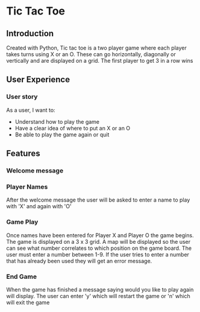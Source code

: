 # Tic Tac Toe
## Introduction
Created with Python, Tic tac toe is a two player game where each player takes turns using X or an O. These can go horizontally, diagonally or vertically and are displayed on a grid. The first player to get 3 in a row wins

## User Experience
### User story
As a user, I want to:
- Understand how to play the game
- Have a clear idea of where to put an X or an O
- Be able to play the game again or quit

## Features
### Welcome message


### Player Names
After the welcome message the user will be asked to enter a name to play with 'X' and again with 'O'

### Game Play
Once names have been entered for Player X and Player O the game begins. The game is displayed on a 3 x 3 grid. A map will be displayed so the user can see what number correlates to which position on the game board. The user must enter a number between 1-9. If the user tries to enter a number that has already been used they will get an error message.

### End Game
When the game has finished a message saying would you like to play again will display. The user can enter 'y' which will restart the game or 'n' which will exit the game